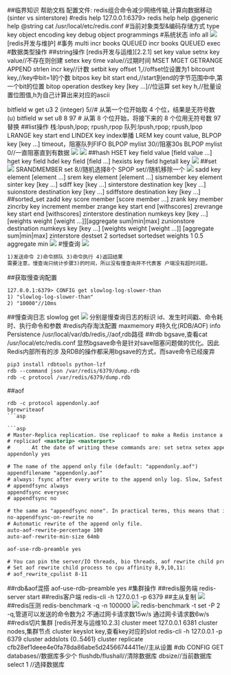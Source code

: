 ##临界知识
帮助文档
配置文件:[](https://raw.githubusercontent.com/redis/redis/6.0/redis.conf)
redis组合命令减少网络传输,计算向数据移动(sinter vs sinterstore)
#redis help
127.0.0.1:6379> redis help
help @generic
help @string
cat /usr/local/etc/redis.conf
#当前对象类型&编码存储方式
type key
object encoding key
debug object programmings
#系统状态
info all
![](.z_04_分布式_redis_01_常见命令_帮助命令_数据库操作_hash分槽_images/7e910cd3.png)
[redis开发与维护]
#事务
multi
incr books QUEUED
incr books QUEUED
exec
#数据类型操作
##string操作
[redis开发与运维][2.2.1]
set key value
setnx key value//不存在则创建
setex key  time value//过期时间
MSET
MGET
GETRANGE
APPEND
strlen
incr key//计数
setbit key offset 1,//offset位设置为1
bitcount key,//key中bit=1的个数
bitpos key bit start end,//start到end的字节范围中中,第一个bit的位置
bitop operation destkey key [key ...]//位运算
set key h,//批量设置位图值,h为自己计算出来对应的ascii 


bitfield w get u3 2 (integer) 5//# 从第一个位开始取 4 个位，结果是无符号数 (u)
bitfield w set u8 8 97 # 从第 8 个位开始，将接下来的 8 个位用无符号数 97 替换
##list操作
栈:lpush,lpop; rpush,rpop
队列:lpush,rpop; rpush,lpop
LRANGE key start end
LINDEX key index单播
LREM key count value,
BLPOP key [key ...] timeout，阻塞队列FIFO
BLPOP mylist 30//阻塞30s
BLPOP mylist 0//一直阻塞直到有数据
![](.z_04_分布式_redis_01_常见命令_帮助命令_数据库操作_hash分槽_images/ab3d20cf.png)
![](.z_04_分布式_redis_01_常见命令_帮助命令_数据库操作_hash分槽_images/2da2620e.png)
##hash
HSET key field value [field value ...]
hget key field
hdel key field [field ...]
hexists key field
hgetall key
![](.z_04_分布式_redis_01_常见命令_帮助命令_数据库操作_hash分槽_images/30a9204f.png) 
##set
![](.z_04_分布式_redis_01_常见命令_帮助命令_数据库操作_hash分槽_images/5d8f7524.png)
SRANDMEMBER set 8//随机选择8个
SPOP set//随机移除一个
![](.z_04_分布式_redis_01_常见命令_帮助命令_数据库操作_hash分槽_images/d3ef1f09.png)
sadd key element [element ...]
srem key element [element ...]
sismember key element
sinter key [key ...]
sdiff key [key ...]
sinterstore destination key [key ...] 
suionstore destination key [key ...] 
sdiffstore destination key [key ...]
##sorted_set
zadd key score member [score member ...]
zrank key member
zincrby key increment member
zrange key start end [withscores]
zrevrange key start end [withscores]
zinterstore destination numkeys key [key ...] [weights weight [weight ...]][aggregate sum|min|max]
zunionstore destination numkeys key [key ...] [weights weight [weight ...]] [aggregate sum|min|max]
zinterstore destset 2 sortedset sortedset weights 1 0.5 aggregate min
![](.z_04_分布式_redis_01_常见命令_帮助命令_数据库操作_hash分槽_images/e0dcd3af.png)
#慢查询
![](.z_04_分布式_redis_01_常见命令_帮助命令_数据库操作_hash分槽_images/90882bfd.png)

```asp
1)发送命令 2)命令排队 3)命令执行 4)返回结果
需要注意，慢查询只统计步骤3)的时间，所以没有慢查询并不代表客 户端没有超时问题。

```

##获取慢查询配置
```asp
127.0.0.1:6379> CONFIG get slowlog-log-slower-than
1) "slowlog-log-slower-than"
2) "10000"//10ms
```
##慢查询日志
slowlog get
![](.z_04_分布式_redis_01_常见命令_帮助命令_数据库操作_hash分槽_images/e3601790.png)
分别是慢查询日志的标识 id、发生时间戳、命令耗时、执行命令和参数
#redis内存淘汰配置
maxmemory
#持久化(RDB/AOF)
info Persistence
/usr/local/var/db/redis,//aof,rdb路径
##rdb
[](https://github.com/sripathikrishnan/redis-rdb-tools )
bgsave,查看cat /usr/local/etc/redis.conf
显然bgsave命令是针对save阻塞问题做的优化。因此Redis内部所有的涉 及RDB的操作都采用bgsave的方式，而save命令已经废弃
```asp
pip3 install rdbtools python-lzf
rdb --command json /var/redis/6379/dump.rdb
rdb -c protocol /var/redis/6379/dump.rdb
```
##aof
```asp
rdb -c protocol appendonly.aof
bgrewriteaof
```asp

```asp
# Master-Replica replication. Use replicaof to make a Redis instance a copy of
# replicaof <masterip> <masterport>
#       At the date of writing these commands are: set setnx setex append
appendonly yes
```
```asp
# The name of the append only file (default: "appendonly.aof")
appendfilename "appendonly.aof"
# always: fsync after every write to the append only log. Slow, Safest.
# appendfsync always
appendfsync everysec
# appendfsync no
```
```asp
# the same as "appendfsync none". In practical terms, this means that it is
no-appendfsync-on-rewrite no
# Automatic rewrite of the append only file.
auto-aof-rewrite-percentage 100
auto-aof-rewrite-min-size 64mb

aof-use-rdb-preamble yes

# You can pin the server/IO threads, bio threads, aof rewrite child process, and
# Set aof rewrite child process to cpu affinity 8,9,10,11:
# aof_rewrite_cpulist 8-11
```
##rdb&aof混搭
aof-use-rdb-preamble yes
#集群操作
##redis服务端
redis-server start
##redis客户端
redis-cli -h 127.0.0.1 -p 6379
##主从复制
![](.z_04_分布式_redis_01_常见命令_帮助命令_数据库操作_hash分槽_images/e6feb9f3.png)
##redis压测
redis-benchmark -q -n 100000
![](.z_04_分布式_redis_常见命令_images/d7c37f6f.png)
redis-benchmark -t set -P 2 -q,管道可以发送的命令数为2
不通过网卡请求数15w/s
通过网卡请求数6w/s
##redis切片集群
[](https://www.cnblogs.com/zackku/p/10094940.html)
[redis开发与运维10.2.3]
cluster meet 127.0.0.1 6381
cluster nodes,集群节点
cluster keyslot key,查看key对应的slot
redis-cli -h 127.0.0.1 -p 6379 cluster addslots {0..5461}
cluster replicate cfb28ef1deee4e0fa78da86abe5d24566744411e//主从设置
#db
CONFIG GET databases//数据库多少个
flushdb/flushall//清除数据库
dbsize//当前数据库
select 1 //选择数据库
